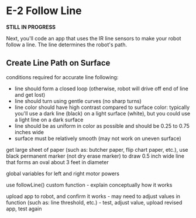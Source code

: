 # E-2 Follow Line

**STILL IN PROGRESS**

Next, you'll code an app that uses the IR line sensors to make your robot follow a line. The line determines the robot's path.

## Create Line Path on Surface



conditions required for accurate line following:

* line should form a closed loop \(otherwise, robot will drive off end of line and get lost\)
* line should turn using gentle curves \(no sharp turns\)
* line color should have high contrast compared to surface color:  typically you'll use a dark line \(black\) on a light surface \(white\), but you could use a light line on a dark surface
* line should be as uniform in color as possible and should be 0.25 to 0.75 inches wide
* surface must be relatively smooth \(may not work on uneven surface\)

get large sheet of paper \(such as: butcher paper, flip chart paper, etc.\), use black permanent marker \(not dry erase marker\) to draw 0.5 inch wide line that forms an oval about 3 feet in diameter



global variables for left and right motor powers

use followLine\(\) custom function - explain conceptually how it works

upload app to robot, and confirm it works - may need to adjust values in function \(such as: line threshold, etc.\) - test, adjust value, upload revised app, test again


